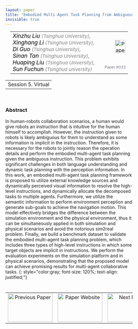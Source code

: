 ```yaml
---
layout: paper
title: "Embodied Multi-Agent Task Planning from Ambiguous Instruction"
invisible: true
---
```

<head>
<style>
* {
  box-sizing: border-box;
}

#myInput {
  background-position: 10px 10px;
  background-repeat: no-repeat;
  width: 100%;
  font-size: 100%;
  padding: 12px 20px 12px 40px;
  border: 1px solid #ddd;
  margin-bottom: 12px;
}

#myTable, #myTableA {
  border-collapse: collapse;
  width: 100%;
  border: 1px solid #ddd;
  font-size: 100%;
}

#myTable th, #myTable td, #myTableA th, #myTableA td {
  text-align: left;
  padding: 12px;
}

#myTable tr, #myTableA tr {
  border-bottom: 1px solid #ddd;
}

#myTable tr.header, #myTable tr:hover, #myTableA tr.header, #myTableA tr:hover {
  background-color: #f1f1f1;
}


#eventcounter1 a {
    font-size: 12px;
    color: #ffffff;
    display: block;
}

#eventcounter1 a:hover {
    text-decoration: none;
}

#eventcounter2 a {
    font-size: 12px;
    color: #ffffff;
    display: block;
}

#eventcounter2 a:hover {
    text-decoration: none;
}

</style>
</head>

<table width = "95%" style="padding-left: 15px; margin-left: auto; margin-right: 10px;">
<tr><td style = "vertical-align: top; padding-right: 25px;" rowspan="2">
<span style="color:black; font-size: 110%;"><i>
Xinzhu Liu <span style="color:gray; font-size: 85%">(Tsinghua University)</span><span style="color:gray; font-size: 100%">,</span><br>
Xinghang Li <span style="color:gray; font-size: 85%">(Tsinghua University)</span><span style="color:gray; font-size: 100%">,</span><br>
Di Guo <span style="color:gray; font-size: 85%">(Tsinghua University)</span><span style="color:gray; font-size: 100%">,</span><br>
Sinan Tan <span style="color:gray; font-size: 85%">(Tsinghua University)</span><span style="color:gray; font-size: 100%">,</span><br>
Huaping Liu <span style="color:gray; font-size: 85%">(Tsinghua University)</span><span style="color:gray; font-size: 100%">,</span><br>
Sun Fuchun <span style="color:gray; font-size: 85%">(Tsinghua university)</span>
</i></span>
</td>

<td style="text-align: right;"><a href="http://www.roboticsproceedings.org/rss18/p032.pdf"><img src="{{ site.baseurl }}/images/paper_link.png" alt="Paper Website" width = "33"  height = "40"/></a><br></td>
</tr>
<tr>
<td style="color:#777789; text-align:right; font-size: 75%; margin-right:10px;">Paper&nbsp;#032</td>
</tr>
</table>

<table width="80%" style="margin-top: 20px; margin-left: auto; margin-right: auto;">
  <tr>
    <td style="text-align:center;">Session 5. Virtual</td>
  </tr>
</table>
<br>


### Abstract
In human-robots collaboration scenarios, a human would give robots an instruction that is intuitive for the human himself to accomplish. However, the instruction given to robots is likely ambiguous for them to understand as some information is implicit in the instruction. Therefore, it is necessary for the robots to jointly reason the operation details and perform the embodied multi-agent task planning given the ambiguous instruction. This problem exhibits significant challenges in both language understanding and dynamic task planning with the perception information. In this work, an embodied multi-agent task planning framework is proposed to utilize external knowledge sources and dynamically perceived visual information to resolve the high-level instructions, and dynamically allocate the decomposed tasks to multiple agents. Furthermore, we utilize the semantic information to perform environment perception and generate sub-goals to achieve the navigation motion. This model effectively bridges the difference between the simulation environment and the physical environment, thus it can be simultaneously applied in both simulation and physical scenarios and avoid the notorious sim2real problem. Finally, we build a benchmark dataset to validate the embodied multi-agent task planning problem, which includes three types of high-level instructions in which some target objects are implicit in instructions. We perform the evaluation experiments on the simulation platform and in physical scenarios, demonstrating that the proposed model can achieve promising results for multi-agent collaborative tasks.
{: style="color:gray; font-size: 120%; text-align: justified;"}


<table width="100%" style="margin-top:40px;">
<tr>
    <td style="width: 30%; text-align: center;"><a href="{{ site.baseurl }}/program/papers/031/">
<img src="{{ site.baseurl }}/images/previous_paper_icon.png"
       alt="Previous Paper" width = "142"  height = "90"/> 
</a> </td>
<td style="text-align: center;"><a href="{{ site.baseurl }}/program/papers">
<img src="{{ site.baseurl }}/images/overview_icon.png"
       alt="Paper Website" width = "142"  height = "90"/> 
</a> </td>
    <td style="width: 30%; text-align: center;"><a href="{{ site.baseurl }}/program/papers/033/">
    <img src="{{ site.baseurl }}/images/next_paper_icon.png"
        alt="Next Paper" width = "142"  height = "90"/>
    </a></td>
</tr>
</table>
